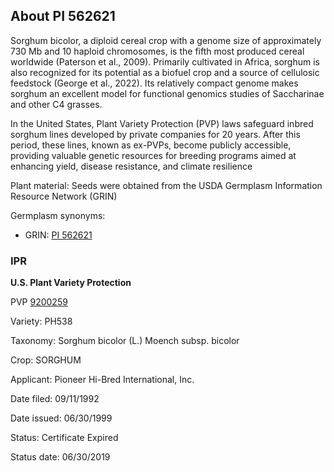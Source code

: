 About PI 562621 
---------------------
Sorghum bicolor, a diploid cereal crop with a genome size of approximately 730 Mb and 10 haploid chromosomes, is the fifth most produced cereal worldwide (Paterson et al., 2009). Primarily cultivated in Africa, sorghum is also recognized for its potential as a biofuel crop and a source of cellulosic feedstock (George et al., 2022). Its relatively compact genome makes sorghum an excellent model for functional genomics studies of Saccharinae and other C4 grasses.

In the United States, Plant Variety Protection (PVP) laws safeguard inbred sorghum lines developed by private companies for 20 years. After this period, these lines, known as ex-PVPs, become publicly accessible, providing valuable genetic resources for breeding programs aimed at enhancing yield, disease resistance, and climate resilience

Plant material: Seeds were obtained from the USDA Germplasm Information Resource Network (GRIN)

Germplasm synonyms:
* GRIN: [PI 562621](https://npgsweb.ars-grin.gov/gringlobal/accessiondetail.aspx?id=1457593)

### IPR
**U.S. Plant Variety Protection**

PVP [9200259](https://apps.ams.usda.gov/CMS/AdobeImages/009200259.pdf)

Variety: PH538

Taxonomy: Sorghum bicolor (L.) Moench subsp. bicolor

Crop: SORGHUM

Applicant: Pioneer Hi-Bred International, Inc.

Date filed: 09/11/1992

Date issued: 06/30/1999

Status: Certificate Expired

Status date: 06/30/2019
